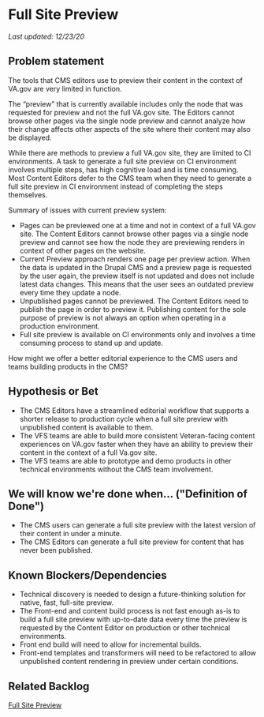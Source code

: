# Full Site Preview

_Last updated: 12/23/20_

## Problem statement

The tools that CMS editors use to preview their content in the context of VA.gov are very limited in function.

The “preview” that is currently available includes only the node that was requested for preview and not the full VA.gov site. The Editors cannot browse other pages via the single node preview and cannot analyze how their change affects other aspects of the site where their content may also be displayed. 

While there are methods to preview a full VA.gov site, they are limited to CI environments. A task to generate a full site preview on CI environment involves multiple steps, has high cognitive load and is time consuming. Most Content Editors defer to the CMS team when they need to generate a full site preview in CI environment instead of completing the steps themselves.

Summary of issues with current preview system:

* Pages can be previewed one at a time and not in context of a full VA.gov site. The Content Editors cannot browse other pages via a single node preview and cannot see how the node they are previewing renders in context of other pages on the website.
* Current Preview approach renders one page per preview action. When the data is updated in the Drupal CMS and a preview page is requested by the user again, the preview itself is not updated and does not include latest data changes. This means that the user sees an outdated preview every time they update a node.
* Unpublished pages cannot be previewed. The Content Editors need to publish the page in order to preview it. Publishing content for the sole purpose of preview is not always an option when operating in a production environment.
* Full site preview is available on CI environments only and involves a time consuming process to stand up and update.

How might we offer a better editorial experience to the CMS users and teams building products in the CMS?

## Hypothesis or Bet

* The CMS Editors have a streamlined editorial workflow that supports a shorter release to production cycle when a full site preview with unpublished content is available to them.
* The VFS teams are able to build more consistent Veteran-facing content experiences on VA.gov faster when they have an ability to preview their content in the context of a full Va.gov site.
* The VFS teams are able to prototype and demo products in other technical environments without the CMS team involvement.

## We will know we're done when... ("Definition of Done")

* The CMS users can generate a full site preview with the latest version of their content in under a minute.
* The CMS Editors can generate a full site preview for content that has never been published.

## Known Blockers/Dependencies

* Technical discovery is needed to design a future-thinking solution for native, fast, full-site preview.
* The Front-end and content build process is not fast enough as-is to build a full site preview with up-to-date data every time the preview is requested by the Content Editor on production or other technical environments.
* Front end build will need to allow for incremental builds.
* Front-end templates and transformers will need to be refactored to allow unpublished content rendering in preview under certain conditions.

## Related Backlog

[Full Site Preview](https://github.com/department-of-veterans-affairs/va.gov-cms/issues/3947)
